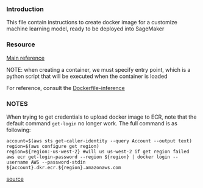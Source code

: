### Introduction
This file contain instructions to create docker image for a customize machine learning model, ready to be deployed into SageMaker


### Resource

[Main reference](https://github.com/aws/amazon-sagemaker-examples/blob/main/advanced_functionality/pytorch_extend_container_train_deploy_bertopic/BERTtopic_extending_container.ipynb)

NOTE: when creating a container, we must specify entry point, which is a python script that will be executed when the container is loaded

For reference, consult the [Dockerfile-inference](https://github.com/aws/amazon-sagemaker-examples/blob/main/advanced_functionality/pytorch_extend_container_train_deploy_bertopic/container/Dockerfile-inference)

### NOTES

When trying to get credentials to upload docker image to ECR, note that the default command `get-login` no longer work. The full command is as following:

```
account=$(aws sts get-caller-identity --query Account --output text)
region=$(aws configure get region)
region=${region:-us-west-2} #will us us-west-2 if get region failed
aws ecr get-login-password --region ${region} | docker login --username AWS --password-stdin ${account}.dkr.ecr.${region}.amazonaws.com
```
[source](https://docs.aws.amazon.com/AmazonECR/latest/userguide/registry_auth.html)

